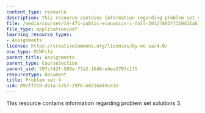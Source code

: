 ```yaml
---
content_type: resource
description: This resource contains information regarding problem set solutions 3.
file: /media/courses/14-471-public-economics-i-fall-2012/892ff310d21ab75729f660216b49ce1e_MIT14_471F12_pset4.pdf
file_type: application/pdf
learning_resource_types:
- Assignments
license: https://creativecommons.org/licenses/by-nc-sa/4.0/
ocw_type: OCWFile
parent_title: Assignments
parent_type: CourseSection
parent_uid: 597cf42f-580e-77a2-1646-e4ea370fc1f5
resourcetype: Document
title: Problem set 4
uid: 892ff310-d21a-b757-29f6-60216b49ce1e
---
```

This resource contains information regarding problem set solutions 3.